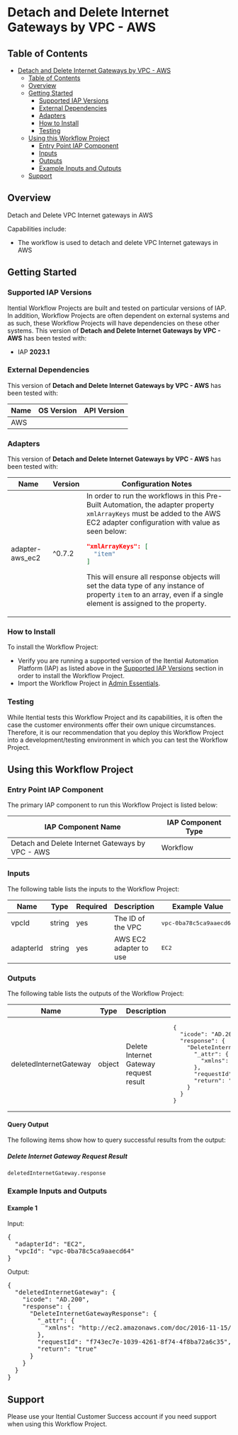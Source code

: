 # Detach and Delete Internet Gateways by VPC - AWS

## Table of Contents

- [Detach and Delete Internet Gateways by VPC - AWS](#detach-and-delete-internet-gateways-by-vpc---aws)
  - [Table of Contents](#table-of-contents)
  - [Overview](#overview)
  - [Getting Started](#getting-started)
    - [Supported IAP Versions](#supported-iap-versions)
    - [External Dependencies](#external-dependencies)
    - [Adapters](#adapters)
    - [How to Install](#how-to-install)
    - [Testing](#testing)
  - [Using this Workflow Project](#using-this-workflow-project)
    - [Entry Point IAP Component](#entry-point-iap-component)
    - [Inputs](#inputs)
    - [Outputs](#outputs)
    - [Example Inputs and Outputs](#example-inputs-and-outputs)
  - [Support](#support)

## Overview

Detach and Delete VPC Internet gateways in AWS

Capabilities include:
- The workflow is used to detach and delete VPC Internet gateways in AWS


## Getting Started

### Supported IAP Versions

Itential Workflow Projects are built and tested on particular versions of IAP. In addition, Workflow Projects are often dependent on external systems and as such, these Workflow Projects will have dependencies on these other systems. This version of **Detach and Delete Internet Gateways by VPC - AWS** has been tested with:


- IAP **2023.1**



### External Dependencies

This version of **Detach and Delete Internet Gateways by VPC - AWS** has been tested with:

<table>
  <thead>
    <tr>
      <th>Name</th>
      <th>OS Version</th>
      <th>API Version</th>
    </tr>
  </thead>
  <tbody>
    <tr>
      <td>AWS</td>
      <td></td>
      <td></td>
    </tr>
  </tbody>
</table>




### Adapters

This version of **Detach and Delete Internet Gateways by VPC - AWS** has been tested with:

<table>
  <thead>
    <tr>
      <th>Name</th>
      <th>Version</th>
      <th>Configuration Notes</th>
    </tr>
  </thead>
  <tbody>
    <tr>
      <td>adapter-aws_ec2</td>
      <td>^0.7.2</td>
      <td>In order to run the workflows in this Pre-Built Automation, the adapter property <code>xmlArrayKeys</code> must be added to the AWS EC2 adapter configuration with value as seen below:

```json
"xmlArrayKeys": [
  "item"
]
```

This will ensure all response objects will set the data type of any instance of property <code>item</code> to an array, even if a single element is assigned to the property.</td>
    </tr>
  </tbody>
</table>



### How to Install

To install the Workflow Project:

- Verify you are running a supported version of the Itential Automation Platform (IAP) as listed above in the [Supported IAP Versions](#supported-iap-versions) section in order to install the Workflow Project.
- Import the Workflow Project in [Admin Essentials](https://docs.itential.com/docs/importing-a-prebuilt-4).

### Testing

While Itential tests this Workflow Project and its capabilities, it is often the case the customer environments offer their own unique circumstances. Therefore, it is our recommendation that you deploy this Workflow Project into a development/testing environment in which you can test the Workflow Project.

## Using this Workflow Project

### Entry Point IAP Component

The primary IAP component to run this Workflow Project is listed below:

<table>
  <thead>
    <tr>
      <th>IAP Component Name</th>
      <th>IAP Component Type</th>
    </tr>
  </thead>
  <tbody>
      <td>Detach and Delete Internet Gateways by VPC - AWS</td>
      <td>Workflow</td>
    </tr>
  </tbody>
</table>

### Inputs

The following table lists the inputs to the Workflow Project:

<table>
  <thead>
    <tr>
      <th>Name</th>
      <th>Type</th>
      <th>Required</th>
      <th>Description</th>
      <th>Example Value</th>
    </tr>
  </thead>
  <tbody>
    <tr>
      <td>vpcId</td>
      <td>string</td>
      <td>yes</td>
      <td>The ID of the VPC</td>
      <td><pre lang="json">vpc-0ba78c5ca9aaecd64</pre></td>
    </tr>    <tr>
      <td>adapterId</td>
      <td>string</td>
      <td>yes</td>
      <td>AWS EC2 adapter to use</td>
      <td><pre lang="json">EC2</pre></td>
    </tr>
  </tbody>
</table>

  


### Outputs

The following table lists the outputs of the Workflow Project:

<table>
  <thead>
    <tr>
      <th>Name</th>
      <th>Type</th>
      <th>Description</th>
      <th>Example Value</th>
    </tr>
  </thead>
  <tbody>
    <tr>
      <td>deletedInternetGateway</td>
      <td>object</td>
      <td>Delete Internet Gateway request result</td>
      <td><pre lang="json">{
  "icode": "AD.200",
  "response": {
    "DeleteInternetGatewayResponse": {
      "_attr": {
        "xmlns": "http://ec2.amazonaws.com/doc/2016-11-15/"
      },
      "requestId": "f743ec7e-1039-4261-8f74-4f8ba72a6c35",
      "return": "true"
    }
  }
}</pre></td>
    </tr>
  </tbody>
</table>

  
#### Query Output
    

The following items show how to query successful results from the output:

      
##### Delete Internet Gateway Request Result

`deletedInternetGateway.response`

      
    
    
  



### Example Inputs and Outputs

  
#### Example 1

    
Input:
<pre>{
  "adapterId": "EC2", 
  "vpcId": "vpc-0ba78c5ca9aaecd64" 
} </pre>

    
    
Output:
<pre>{
  "deletedInternetGateway": {
    "icode": "AD.200",
    "response": {
      "DeleteInternetGatewayResponse": {
        "_attr": {
          "xmlns": "http://ec2.amazonaws.com/doc/2016-11-15/"
        },
        "requestId": "f743ec7e-1039-4261-8f74-4f8ba72a6c35",
        "return": "true"
      }
    }
  }
} </pre>

    
  


## Support

Please use your Itential Customer Success account if you need support when using this Workflow Project.